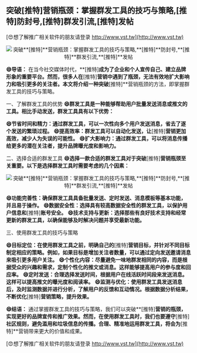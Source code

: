 ## **突破**[推特]**营销瓶颈：掌握群发工具的技巧与策略,**[推特]**防封号,**[推特]**群发引流,**[推特]**发帖**

[😍想了解推广相关软件的朋友请登录 http://www.vst.tw](http://www.vst.tw)

 <center><img src="https://vst.tw/MP4/tuiguang/png/5.png" alt="突破**[推特]**营销瓶颈：掌握群发工具的技巧与策略,**[推特]**防封号,**[推特]**群发引流,**[推特]**发帖"></center>

**😄导语：**
在当今社交媒体时代，**[推特]**成为了企业和个人宣传自己、建立品牌形象的重要平台。然而，很多人在**[推特]**营销中遇到了瓶颈，无法有效地扩大影响力和吸引更多的关注者。本文将介绍一种突破**[推特]**营销瓶颈的方法，即掌握群发工具的技巧与策略。

一、了解群发工具的优势
**😄群发工具是一种能够帮助用户批量发送消息或推文的工具。相比手动发送，群发工具具有以下优势：**

**😄节省时间和精力：通过群发工具，可以一次性向多个用户发送消息，省去了逐个发送的繁琐过程。**
**😄提高效率：群发工具可以自动化发送，让**[推特]**营销更加高效，减少人为失误的可能性。**
**😄扩大影响力：通过群发工具，可以将消息传播给更多的潜在关注者，提升品牌曝光度和影响力。**

二、选择合适的群发工具
**😄选择一款合适的群发工具对于突破**[推特]**营销瓶颈至关重要。以下是选择群发工具时需要考虑的几个因素：**

 <center><img src="https://vst.tw/MP4/tuiguang/png/4.png" alt="突破**[推特]**营销瓶颈：掌握群发工具的技巧与策略,**[推特]**防封号,**[推特]**群发引流,**[推特]**发帖"></center>

**😄功能完善性：确保群发工具具备批量发送、定时发送、消息模板等基本功能，并且易于操作。**
**😄数据安全性：选择具有较高数据安全性的群发工具，以保护用户信息和**[推特]**账号安全。**
**😄技术支持与更新：选择那些有良好技术支持和经常更新的群发工具，以确保能够及时解决问题并享受最新功能。**

三、使用群发工具的技巧与策略

**😄目标定位：在使用群发工具之前，明确自己的**[推特]**营销目标，并针对不同目标制定相应的策略。例如，如果目标是增加关注者数量，可以通过定向发送邀请消息来吸引更多用户关注。**
**😄个性化内容：尽量避免一味地群发相同的内容，而是根据受众的兴趣和需求，定制个性化的推文或消息。这样能够提高用户的参与度和回应率。**
**😄定时发送：合理选择发送时间，根据用户在线活跃时间段来发送消息。这样可以提高推文的曝光度和阅读率。**
**😄监测与优化：使用群发工具发送消息后，及时监测数据并进行分析，了解用户的反馈和互动情况。根据数据分析结果，不断优化**[推特]**营销策略，提升效果。**

**😄结语：**
通过掌握群发工具的技巧与策略，我们可以突破**[推特]**营销的瓶颈，实现更好的品牌宣传和推广效果。然而，在使用群发工具时，我们也要遵守**[推特]**社区规则，避免滥用和垃圾信息的传播。合理、精准地运用群发工具，将会为**[推特]**营销带来更大的价值和成果。

[😍想了解推广相关软件的朋友请登录 http://www.vst.tw](http://www.vst.tw)



